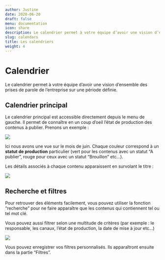```yaml
---
author: Justine
date: 2020-06-20
draft: false
menu: documentation
icon: share
description: Le calendrier permet à votre équipe d’avoir une vision d’ensemble des prises de parole de l’entreprise sur une période définie.
slug: calendars
title: Les calendriers
weight: 4
---
```


# **Calendrier**

Le calendrier permet à votre équipe d’avoir une vision d’ensemble des prises de parole de l’entreprise sur une période définie.

## Calendrier principal 

Le calendrier principal est accessible directement depuis le menu de gauche. Il permet de connaître en un coup d’oeil l’état de production des contenus à publier. Prenons un exemple :

![](https://lh3.googleusercontent.com/jIRM523G4_Xqa7-B9ZIyiVRlxJ31MFiYru1BfnPjozugBsRCgFonCEDcjO7ThxucYl3XqZ1S6gUPmvnklv7_hsv_2MjkjHQJlTyw0bhefCS3EqazfG2wd6Nrqr4p2E0vAVAArbAu)

Ici nous avons une vue sur le mois de juin. Chaque couleur correspond à un **statut de production** particulier (vert pour les contenus avec un statut “A publier”, rouge pour ceux avec un statut “Brouillon” etc…).

Les détails associés à chaque contenu apparaissent en survolant le titre :

![](https://lh5.googleusercontent.com/sGRbdQbD1uTjswwCi92AntiP7SbwaQWcrOBStsrU0CJbOgVwcDN81dqhA7-1zASjaMj1wKFeDpOszeBp5lJ4IOdnmco_UJB7oolV5kOHI9C_YxqkItZlbrzipiyfH-GOxeklgeG-)

## Recherche et filtres

Pour retrouver des éléments facilement, vous pouvez utiliser la fonction “recherche” pour ne faire apparaître que les contenus qui contiennent tel ou tel mot clé.

Vous pouvez aussi filtrer selon une multitude de critères (par exemple : le responsable, les canaux, l’état de production, la date de mise à jour etc…)

![](https://lh3.googleusercontent.com/iIrHuFljNSp-8fmBvkH3CbGw19mNiLpGjWkpW4zI0t-JqbAD8455s9UYy_66mrWDs-Z7Myn-7xb-nWND3YSk2SCIwEHZouXageDslGBfY1l9N2EEN2Rj6VKpHmXkuLStsyFka-jP)

Vous pouvez enregistrer vos filtres personnalisés. Ils apparaîtront ensuite dans la partie “Filtres”.

